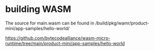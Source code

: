 # building WASM

The source for main.wasm can be found in
<RIOT>/build/pkg/wamr/product-mini/app-samples/hello-world/

https://github.com/bytecodealliance/wasm-micro-runtime/tree/main/product-mini/app-samples/hello-world
